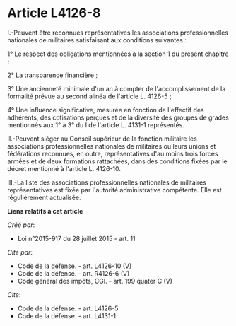# Article L4126-8

I.-Peuvent être reconnues représentatives les associations professionnelles nationales de militaires satisfaisant aux
conditions suivantes : 

1° Le respect des obligations mentionnées à la section 1 du présent chapitre ; 

2° La transparence financière ; 

3° Une ancienneté minimale d'un an à compter de l'accomplissement de la formalité prévue au second alinéa de l'article L.
4126-5 ; 

4° Une influence significative, mesurée en fonction de l'effectif des adhérents, des cotisations perçues et de la diversité
des groupes de grades mentionnés aux 1° à 3° du I de l'article L. 4131-1 représentés. 

II.-Peuvent siéger au Conseil supérieur de la fonction militaire les associations professionnelles nationales de militaires
ou leurs unions et fédérations reconnues, en outre, représentatives d'au moins trois forces armées et de deux formations
rattachées, dans des conditions fixées par le décret mentionné à l'article L. 4126-10. 

III.-La liste des associations professionnelles nationales de militaires représentatives est fixée par l'autorité
administrative compétente. Elle est régulièrement actualisée.

**Liens relatifs à cet article**

_Créé par_:

  - Loi n°2015-917 du 28 juillet 2015 - art. 11

_Cité par_:

  - Code de la défense. - art. L4126-10 (V)
  - Code de la défense. - art. R4126-6 (V)
  - Code général des impôts, CGI. - art. 199 quater C (V)

_Cite_:

  - Code de la défense. - art. L4126-5
  - Code de la défense. - art. L4131-1
